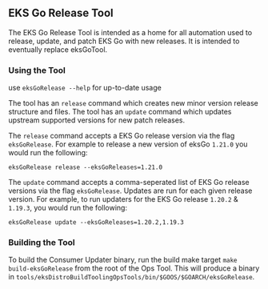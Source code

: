 ## EKS Go Release Tool
The EKS Go Release Tool is intended as a home for all automation used to release, update, and patch EKS Go with new releases.
It is intended to eventually replace eksGoTool.

### Using the Tool
use `eksGoRelease --help` for up-to-date usage

The tool has an `release` command which creates new minor version release structure and files.
The tool has an `update` command which updates upstream supported versions for new patch releases.

The `release` command accepts a EKS Go release version via the flag `eksGoRelease`. 
For example to release a new version of eksGo `1.21.0`
you would run the following:

```shell
eksGoRelease release --eksGoReleases=1.21.0
```

The `update` command accepts a comma-seperated list of EKS Go release versions via the flag `eksGoRelease`. 
Updates are run for each given release version. For example, to run updaters for the EKS Go release `1.20.2` & `1.19.3`, 
you would run the following:

```shell
eksGoRelease update --eksGoReleases=1.20.2,1.19.3
```

### Building the Tool
To build the Consumer Updater binary, run the build make target `make build-eksGoRelease`
from the root of the Ops Tool. This will produce a binary in `tools/eksDistroBuildToolingOpsTools/bin/$GOOS/$GOARCH/eksGoRelease`.
